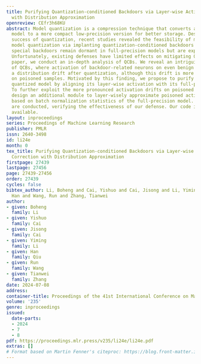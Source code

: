 ```yaml
---
title: Purifying Quantization-conditioned Backdoors via Layer-wise Activation Correction
  with Distribution Approximation
openreview: CEfr3h68KU
abstract: Model quantization is a compression technique that converts a full-precision
  model to a more compact low-precision version for better storage. Despite the great
  success of quantization, recent studies revealed the feasibility of malicious exploiting
  model quantization via implanting quantization-conditioned backdoors (QCBs). These
  special backdoors remain dormant in full-precision models but are exposed upon quantization.
  Unfortunately, existing defenses have limited effects on mitigating QCBs. In this
  paper, we conduct an in-depth analysis of QCBs. We reveal an intriguing characteristic
  of QCBs, where activation of backdoor-related neurons on even benign samples enjoy
  a distribution drift after quantization, although this drift is more significant
  on poisoned samples. Motivated by this finding, we propose to purify the backdoor-exposed
  quantized model by aligning its layer-wise activation with its full-precision version.
  To further exploit the more pronounced activation drifts on poisoned samples, we
  design an additional module to layer-wisely approximate poisoned activation distribution
  based on batch normalization statistics of the full-precision model. Extensive experiments
  are conducted, verifying the effectiveness of our defense. Our code is publicly
  available.
layout: inproceedings
series: Proceedings of Machine Learning Research
publisher: PMLR
issn: 2640-3498
id: li24e
month: 0
tex_title: Purifying Quantization-conditioned Backdoors via Layer-wise Activation
  Correction with Distribution Approximation
firstpage: 27439
lastpage: 27456
page: 27439-27456
order: 27439
cycles: false
bibtex_author: Li, Boheng and Cai, Yishuo and Cai, Jisong and Li, Yiming and Qiu,
  Han and Wang, Run and Zhang, Tianwei
author:
- given: Boheng
  family: Li
- given: Yishuo
  family: Cai
- given: Jisong
  family: Cai
- given: Yiming
  family: Li
- given: Han
  family: Qiu
- given: Run
  family: Wang
- given: Tianwei
  family: Zhang
date: 2024-07-08
address:
container-title: Proceedings of the 41st International Conference on Machine Learning
volume: '235'
genre: inproceedings
issued:
  date-parts:
  - 2024
  - 7
  - 8
pdf: https://proceedings.mlr.press/v235/li24e/li24e.pdf
extras: []
# Format based on Martin Fenner's citeproc: https://blog.front-matter.io/posts/citeproc-yaml-for-bibliographies/
---
```

